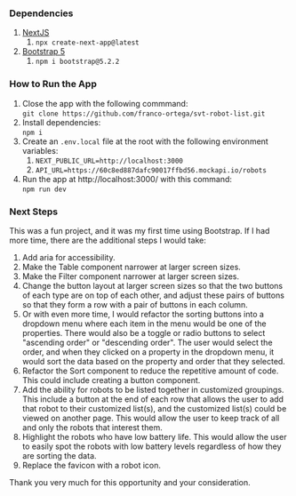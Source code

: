 ### Dependencies

1. [NextJS](https://nextjs.org/docs/getting-started)
   1. `npx create-next-app@latest`
1. [Bootstrap 5](https://getbootstrap.com/docs/5.0/getting-started/introduction/)
   1. `npm i bootstrap@5.2.2`

### How to Run the App

1. Close the app with the following commmand: <br> `git clone https://github.com/franco-ortega/svt-robot-list.git`
1. Install dependencies: <br>
   `npm i`
1. Create an `.env.local` file at the root with the following environment variables: <br>
   1. `NEXT_PUBLIC_URL=http://localhost:3000`
   1. `API_URL=https://60c8ed887dafc90017ffbd56.mockapi.io/robots`
1. Run the app at http://localhost:3000/ with this command:<br>
   `npm run dev`

### Next Steps

This was a fun project, and it was my first time using Bootstrap. If I had more time, there are the additional steps I would take:

1. Add aria for accessibility.
1. Make the Table component narrower at larger screen sizes.
1. Make the Filter component narrower at larger screen sizes.
1. Change the button layout at larger screen sizes so that the two buttons of each type are on top of each other, and adjust these pairs of buttons so that they form a row with a pair of buttons in each column.
1. Or with even more time, I would refactor the sorting buttons into a dropdown menu where each item in the menu would be one of the properties. There would also be a toggle or radio buttons to select "ascending order" or "descending order". The user would select the order, and when they clicked on a property in the dropdown menu, it would sort the data based on the property and order that they selected.
1. Refactor the Sort component to reduce the repetitive amount of code. This could include creating a button component.
1. Add the ability for robots to be listed together in customized groupings. This include a button at the end of each row that allows the user to add that robot to their customized list(s), and the customized list(s) could be viewed on another page. This would allow the user to keep track of all and only the robots that interest them.
1. Highlight the robots who have low battery life. This would allow the user to easily spot the robots with low battery levels regardless of how they are sorting the data.
1. Replace the favicon with a robot icon.

Thank you very much for this opportunity and your consideration.

